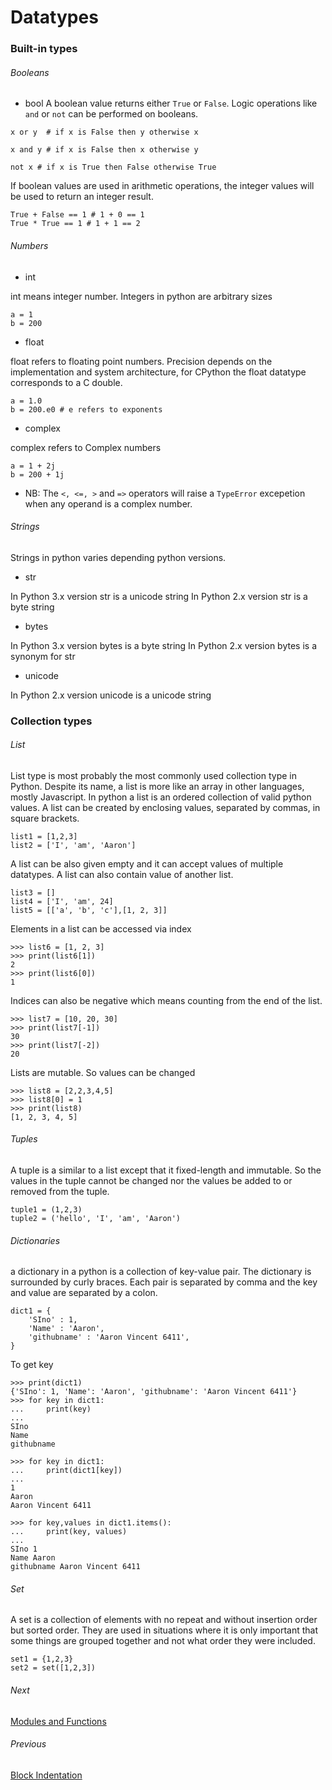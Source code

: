 # Datatypes

### Built-in types

###### Booleans

- bool
A boolean value returns either ```True``` or ```False```. Logic operations like ```and``` or ```not``` can be performed on booleans.


```
x or y  # if x is False then y otherwise x

x and y # if x is False then x otherwise y

not x # if x is True then False otherwise True
```

If boolean values are used in arithmetic operations, the integer values will be used to return an integer result.

```
True + False == 1 # 1 + 0 == 1
True * True == 1 # 1 + 1 == 2
```

###### Numbers

- int

int means integer number. Integers in python are arbitrary sizes

```
a = 1
b = 200
```
- float

float refers to floating point numbers. Precision depends on the implementation and system architecture, for CPython the float datatype corresponds to a C double.

```
a = 1.0
b = 200.e0 # e refers to exponents
```
- complex

complex refers to Complex numbers

```
a = 1 + 2j
b = 200 + 1j
```

+ NB: The ```<, <=, >``` and ```=>``` operators will raise a ```TypeError``` excepetion when any operand is a complex number.

###### Strings

Strings in python varies depending python versions. 

- str 

In Python 3.x version str is a unicode string
In Python 2.x version str is a byte string

- bytes

In Python 3.x version bytes is a byte string
In Python 2.x version bytes is a synonym for str

- unicode

In Python 2.x version unicode is a unicode string

### Collection types

###### List

List type is most probably the most commonly used collection type in Python. Despite its name, a list is more like an array in other languages, mostly Javascript. In python a list is an ordered collection of valid python values. A list can be created by enclosing values, separated by commas, in square brackets.

```
list1 = [1,2,3]
list2 = ['I', 'am', 'Aaron']
```

A list can be also given empty and it can accept values of multiple datatypes. A list can also contain value of another list.

```
list3 = []
list4 = ['I', 'am', 24]
list5 = [['a', 'b', 'c'],[1, 2, 3]]
```
Elements in a list can be accessed via index

```
>>> list6 = [1, 2, 3]
>>> print(list6[1])
2
>>> print(list6[0])
1
```
Indices can also be negative which means counting from the end of the list.

```
>>> list7 = [10, 20, 30]
>>> print(list7[-1])
30
>>> print(list7[-2])
20
```

Lists are mutable. So values can be changed

```
>>> list8 = [2,2,3,4,5]
>>> list8[0] = 1
>>> print(list8)
[1, 2, 3, 4, 5]
```
###### Tuples

A tuple is a similar to a list except that it fixed-length and immutable. So the values in the tuple cannot be changed nor the values be added to or removed from the tuple.

```
tuple1 = (1,2,3)
tuple2 = ('hello', 'I', 'am', 'Aaron')
```

###### Dictionaries

a dictionary in a python is a collection of key-value pair. The dictionary is surrounded by curly braces. Each pair is separated by comma and the key and value are separated by a colon.

```
dict1 = {
    'SIno' : 1,
    'Name' : 'Aaron',
    'githubname' : 'Aaron Vincent 6411',
}
```
To get key

```
>>> print(dict1)
{'SIno': 1, 'Name': 'Aaron', 'githubname': 'Aaron Vincent 6411'}
>>> for key in dict1:
...     print(key)
... 
SIno
Name
githubname
```

```
>>> for key in dict1:
...     print(dict1[key])
... 
1
Aaron
Aaron Vincent 6411
```

```
>>> for key,values in dict1.items():
...     print(key, values)
... 
SIno 1
Name Aaron
githubname Aaron Vincent 6411
```

###### Set

A set is a collection of elements with no repeat and without insertion order but sorted order. They are used in situations where it is only important that some things are grouped together and not what order they were included.

```
set1 = {1,2,3}
set2 = set([1,2,3])
```
###### Next
[Modules and Functions](./6Modules%20and%20Functions.md)

###### Previous
[Block Indentation](./4Block%20Indentation.md)